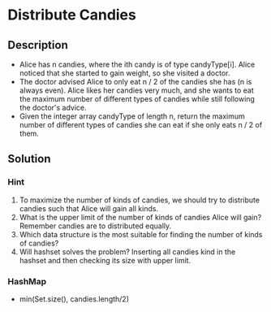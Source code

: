 # Distribute Candies

## Description

* Alice has n candies, where the ith candy is of type candyType[i]. Alice noticed that she started to gain weight, so she visited a doctor.
* The doctor advised Alice to only eat n / 2 of the candies she has (n is always even). Alice likes her candies very much, and she wants to eat the maximum number of different types of candies while still following the doctor's advice.
* Given the integer array candyType of length n, return the maximum number of different types of candies she can eat if she only eats n / 2 of them.

## Solution

### Hint

1. To maximize the number of kinds of candies, we should try to distribute candies such that Alice will gain all kinds.
2. What is the upper limit of the number of kinds of candies Alice will gain? Remember candies are to distributed equally.
3. Which data structure is the most suitable for finding the number of kinds of candies?
4. Will hashset solves the problem? Inserting all candies kind in the hashset and then checking its size with upper limit.

### HashMap

* min(Set.size(), candies.length/2)
